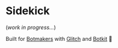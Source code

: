 # Sidekick

(*work in progress...*)

Built for [Botmakers](https://botmakers.org/) with [Glitch](https://glitch.com/) and [Botkit](https://botkit.ai/) 🙌